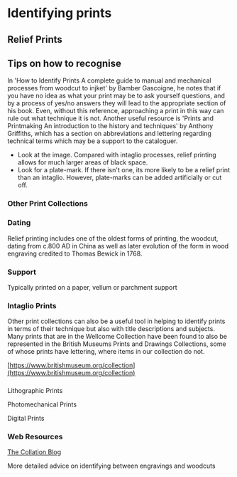 # Identifying prints

## Relief Prints

## Tips on how to recognise

In 'How to Identify Prints A complete guide to manual and mechanical processes from woodcut to injket' by Bamber Gascoigne, he notes that if you have no idea as what your print may be to ask yourself questions, and by a process of yes/no answers they will lead to the appropriate section of his book. Even, without this reference, approaching a print in this way can rule out what technique it is not.  Another useful resource is 'Prints and Printmaking An introduction to the history and techniques' by Anthony Griffiths, which has a section on abbreviations and lettering regarding technical terms which may be a support to the cataloguer.

* Look at the image. Compared with intaglio processes, relief printing allows for much larger areas of black space. 
* Look for a plate-mark. If there isn't one, its more likely to be a relief print than an intaglio. However, plate-marks can be added artificially or cut off. 

### Other Print Collections

### Dating 

Relief printing includes one of the oldest forms of printing, the woodcut, dating from c.800 AD in China as well as later evolution of the form in wood engraving  credited to Thomas Bewick in 1768.

### Support

Typically printed on a paper, vellum or parchment support

### Intaglio Prints

Other print collections can also be a useful tool in helping to identify prints in terms of their technique but also with title descriptions and subjects. Many prints that are in the Wellcome Collection have been found to also be represented in the British Museums Prints and Drawings Collections, some of whose prints have lettering, where items in our collection do not.

  [https://www.britishmuseum.org/collection](https://www.britishmuseum.org/collection)

### 

Lithographic Prints

Photomechanical Prints 

Digital Prints

### Web Resources

[The Collation Blog](https://collation.folger.edu/2012/02/woodcut-engraving-or-what/)

More detailed advice on identifying between engravings and woodcuts 



